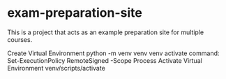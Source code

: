 # exam-preparation-site
This is a project that acts as an example preparation site for multiple courses.

Create Virtual Environment python -m venv venv
venv activate command:  Set-ExecutionPolicy RemoteSigned -Scope Process
Activate Virtual Environment venv/scripts/activate